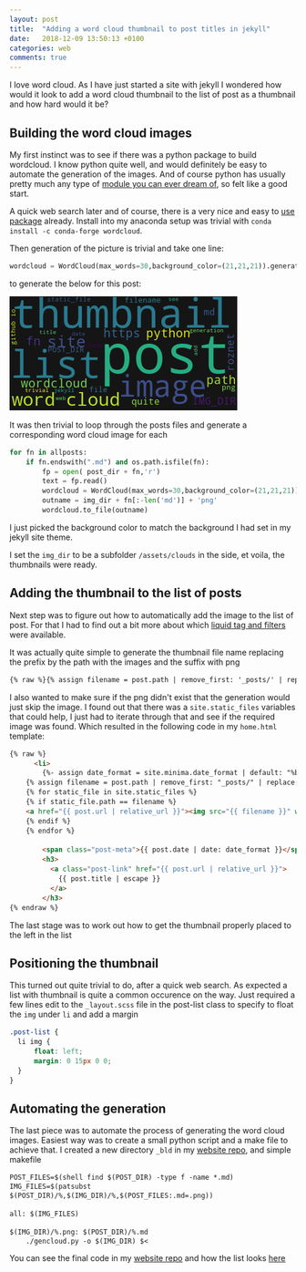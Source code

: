 ```yaml
---
layout: post
title:  "Adding a word cloud thumbnail to post titles in jekyll"
date:   2018-12-09 13:50:13 +0100
categories: web
comments: true
---
```


I love word cloud. As I have just started a site with jekyll I wondered how would it look to add a word cloud thumbnail to the list of post as a thumbnail and how hard would it be?

## Building the word cloud images

My first instinct was to see if there was a python package to build wordcloud. I know python quite well, and would definitely be easy to automate the generation of the images. And of course python has usually pretty much any type of [module you can ever dream of](https://xkcd.com/353/), so felt like a good start.

A quick web search later and of course, there is a very nice and easy to [use package](http://amueller.github.io/word_cloud/) already. Install into my anaconda setup was trivial with `conda install -c conda-forge wordcloud`.

Then generation of the picture is trivial and take one line:

```python
wordcloud = WordCloud(max_words=30,background_color=(21,21,21)).generate(text)
```

to generate the below for this post:

<img src="/assets/clouds/2018-12-09-wordcloud-jekyll-thumbnail.png" />

It was then trivial to loop through the posts files and generate a corresponding word cloud image for each

```python
for fn in allposts:
    if fn.endswith(".md") and os.path.isfile(fn):
        fp = open( post_dir + fn,'r')
        text = fp.read()
        wordcloud = WordCloud(max_words=30,background_color=(21,21,21)).generate(text)
        outname = img_dir + fn[:-len('md')] + 'png'
        wordcloud.to_file(outname)
```
I just picked the background color to match the background I had set in my jekyll site theme.

I set the `img_dir` to be a subfolder `/assets/clouds` in the side, et voila, the thumbnails were ready.

## Adding the thumbnail to the list of posts

Next step was to figure out how to automatically add the image to the list of post. For that I had to find out a bit more about which [liquid tag and filters](https://jekyllrb.com/docs/liquid/filters/)  were available.

It was actually quite simple to generate the thumbnail file name replacing the prefix by the path with the images and the suffix with png

```html
{% raw %}{% assign filename = post.path | remove_first: '_posts/' | replace: '.md', '.png' | prepend: '/assets/clouds/' %}{% endraw %}
```

I also wanted to make sure if the png didn't exist that the generation would just skip the image. I found out that there was a `site.static_files` variables that could help, I just had to iterate through that and see if the required image was found. Which resulted in the following code in my `home.html` template:

```html
{% raw %}
      <li>
        {%- assign date_format = site.minima.date_format | default: "%b %-d, %Y" -%}
	{% assign filename = post.path | remove_first: "_posts/" | replace: '.md', '.png' | prepend: "/assets/clouds/" %}
	{% for static_file in site.static_files %}
	{% if static_file.path == filename %}
	<a href="{{ post.url | relative_url }}"><img src="{{ filename }}" width="120px" /></a>
	{% endif %}
	{% endfor %}
	
        <span class="post-meta">{{ post.date | date: date_format }}</span>
        <h3>
          <a class="post-link" href="{{ post.url | relative_url }}">
            {{ post.title | escape }}
          </a>
        </h3>
{% endraw %}
```

The last stage was to work out how to get the thumbnail properly placed to the left in the list

## Positioning the thumbnail

This turned out quite trivial to do, after a quick web search. As expected a list with thumbnail is quite a common occurence on the way. Just required a few lines edit to the `_layout.scss` file in the post-list class to specify to float the `img` under `li` and add a margin

```css
.post-list {
  li img {
      float: left;
      margin: 0 15px 0 0;
  }
}
```

## Automating the generation

The last piece was to automate the process of generating the word cloud images. Easiest way was to create a small python script and a make file to achieve that.
I created a new directory `_bld` in my [website repo](https://github.com/roznet/roznet.github.io), and simple makefile

```make
POST_FILES=$(shell find $(POST_DIR) -type f -name *.md)
IMG_FILES=$(patsubst $(POST_DIR)/%,$(IMG_DIR)/%,$(POST_FILES:.md=.png))

all: $(IMG_FILES)

$(IMG_DIR)/%.png: $(POST_DIR)/%.md
	./gencloud.py -o $(IMG_DIR) $<
```

You can see the final code in my [website repo](https://github.com/roznet/roznet.github.io) and how the list looks [here](https://roznet.github.io)